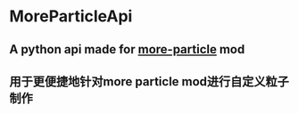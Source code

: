 # MoreParticleApi
## A python api made for [more-particle](https://github.com/BottleSoy/more-particle) mod
## 用于更便捷地针对more particle mod进行自定义粒子制作